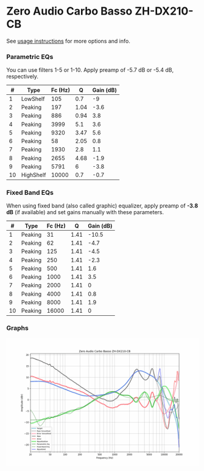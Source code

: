 # Zero Audio Carbo Basso ZH-DX210-CB
See [usage instructions](https://github.com/jaakkopasanen/AutoEq#usage) for more options and info.

### Parametric EQs
You can use filters 1-5 or 1-10. Apply preamp of -5.7 dB or -5.4 dB, respectively.

|   # | Type      |   Fc (Hz) |    Q |   Gain (dB) |
|-----|-----------|-----------|------|-------------|
|   1 | LowShelf  |       105 | 0.7  |        -9   |
|   2 | Peaking   |       197 | 1.04 |        -3.6 |
|   3 | Peaking   |       886 | 0.94 |         3.8 |
|   4 | Peaking   |      3999 | 5.1  |         3.6 |
|   5 | Peaking   |      9320 | 3.47 |         5.6 |
|   6 | Peaking   |        58 | 2.05 |         0.8 |
|   7 | Peaking   |      1930 | 2.8  |         1.1 |
|   8 | Peaking   |      2655 | 4.68 |        -1.9 |
|   9 | Peaking   |      5791 | 6    |        -3.8 |
|  10 | HighShelf |     10000 | 0.7  |        -0.7 |

### Fixed Band EQs
When using fixed band (also called graphic) equalizer, apply preamp of **-3.8 dB** (if available) and set gains manually with these parameters.

|   # | Type    |   Fc (Hz) |    Q |   Gain (dB) |
|-----|---------|-----------|------|-------------|
|   1 | Peaking |        31 | 1.41 |       -10.5 |
|   2 | Peaking |        62 | 1.41 |        -4.7 |
|   3 | Peaking |       125 | 1.41 |        -4.5 |
|   4 | Peaking |       250 | 1.41 |        -2.3 |
|   5 | Peaking |       500 | 1.41 |         1.6 |
|   6 | Peaking |      1000 | 1.41 |         3.5 |
|   7 | Peaking |      2000 | 1.41 |         0   |
|   8 | Peaking |      4000 | 1.41 |         0.8 |
|   9 | Peaking |      8000 | 1.41 |         1.9 |
|  10 | Peaking |     16000 | 1.41 |         0   |

### Graphs
![](./Zero%20Audio%20Carbo%20Basso%20ZH-DX210-CB.png)
